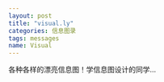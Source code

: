 ```yaml
---
layout: post
title: "visual.ly"
categories: 信息图录
tags: messages
name: Visual
---
```


各种各样的漂亮信息图！学信息图设计的同学...<!--break-->
